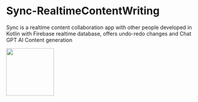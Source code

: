 # Sync-RealtimeContentWriting
Sync is a realtime content collaboration app with other people developed in Kotlin with Firebase realtime database, offers undo-redo changes and Chat GPT AI Content generation


<img src="https://github.com/bhaskarblur/Sync-RealtimeContentWriting/assets/85757758/a1f32e34-c2c9-4cc8-911b-6c5f6c069146" height="128" width="128px">
